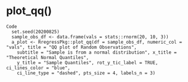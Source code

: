 # plot_qq()

    Code
      set.seed(20200825)
      sample_obs_df <- data.frame(vals = stats::rnorm(20, 10, 3))
      a_plot <- RregressPkg::plot_qq(df = sample_obs_df, numeric_col = "vals", title = "QQ plot of Random Observations",
        subtitle = "Sample is from a normal distribution", x_title = "Theoretical Normal Quantiles",
        y_title = "Sample Quantiles", rot_y_tic_label = TRUE, ci_lines_color = "blue",
        ci_line_type = "dashed", pts_size = 4, labels_n = 3)

